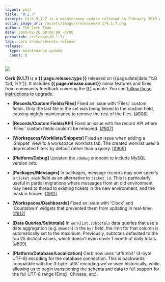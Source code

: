 ```yaml
---
layout: post
title: "9.1.7"
excerpt: Cerb 9.1.7 is a maintenance update released in February 2019 with 8 minor features and fixes from community feedback.
social_image_url: /assets/images/releases/9.1/9.1.7.png
author: The Cerb Team
date: 2019-02-26 00:00:00 -0700
permalink: /releases/9.1.7/
tags: cerb announcements release
release:
  type: maintenance update
  count: 8
---
```


<div class="cerb-screenshot">
<img src="{{page.social_image_url}}" class="screenshot">
</div>

**Cerb (9.1.7)** is a **{{ page.release.type }}** released on {{page.date|date:'%B %d, %Y'}}. It includes **{{ page.release.count}}** minor features and fixes from community feedback covering the [9.1](/releases/9.1/) update.  You can [follow these instructions](/docs/upgrading/) to upgrade.

* **[Records/Custom Fields/Files]** Fixed an issue with 'Files:' custom fields. Only the last file in the set was being linked to the custom field, causing nightly maintenance to remove the rest of the files. [[#906](https://github.com/jstanden/cerb/issues/906)]

* **[Records/Custom Fields/API]** Fixed an issue with the record API where 'Files:' custom fields couldn't be removed. [[#907](https://github.com/jstanden/cerb/issues/907)]

* **[Workspaces/Worklists/Snippets]** Fixed an issue when adding a 'Snippet' view to a workspace worklists tab. The created worklist used a deprecated filters by default rather than a query. [[#909](https://github.com/jstanden/cerb/issues/909)]

* **[Platform/Debug]** Updated the `/debug` endpoint to include MySQL version info.

* **[Packages/Messages]** In packages, message records may now specify a `ticket_mask` field as an alternative to `ticket_id`. This is particularly useful in partial migrations where messages from an old environment may need to thread to existing tickets in the new environment, and the mask is known. [[#911](https://github.com/jstanden/cerb/issues/911)]

* **[Workspaces/Dashboards]** Fixed an issue with 'Clock' and 'Countdown' widgets that prevented them from updating in real-time. [[#912](https://github.com/jstanden/cerb/issues/912)]

* **[Data Queries/Subtotals]** In `worklist.subtotals` data queries that use a date aggregation (e.g. `@month`) in the `by:` field, the limit for that column is automatically set to the maximum. Previously, subtotals defaulted to the top 25 distinct values, which doesn't even cover 1 month of daily totals. [[#809](https://github.com/jstanden/cerb/issues/809)]

* **[Platform/Database/Localization]** Cerb now uses 'utf8mb4' (4-byte UTF-8) encoding for the database connection. This is backwards compatible with the 3-byte 'utf8' encoding we've used historically, while allowing us to begin transitioning the schema and data to full support for the full UTF-8 range (Emoji, Chinese, etc).